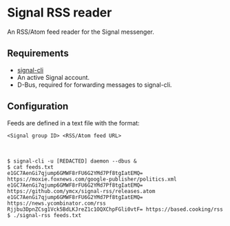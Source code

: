 # Signal RSS reader
An RSS/Atom feed reader for the Signal messenger.

## Requirements
- [signal-cli](https://github.com/AsamK/signal-cli)
- An active Signal account.
- D-Bus, required for forwarding messages to signal-cli.

## Configuration
Feeds are defined in a text file with the format:

```<Signal group ID> <RSS/Atom feed URL>```

<br>

```shell
$ signal-cli -u [REDACTED] daemon --dbus &
$ cat feeds.txt
e1GC7AenGi7qjump6GMWF8rFU6G2YMd7Pf8tgIatEMQ= https://moxie.foxnews.com/google-publisher/politics.xml
e1GC7AenGi7qjump6GMWF8rFU6G2YMd7Pf8tgIatEMQ= https://github.com/ymcx/signal-rss/releases.atom
e1GC7AenGi7qjump6GMWF8rFU6G2YMd7Pf8tgIatEMQ= https://news.ycombinator.com/rss
Rjjbu3DpnZCsg1Vck5BdLKJreZ1c1OQXChpFGli0vtF= https://based.cooking/rss
$ ./signal-rss feeds.txt
```
